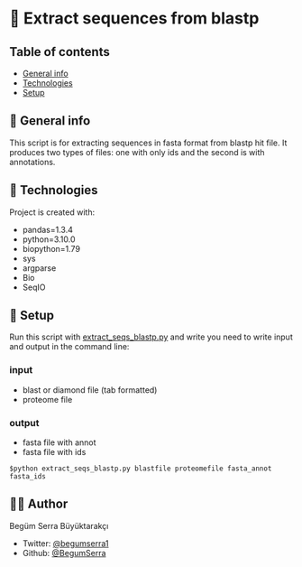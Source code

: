 # 🧬 Extract sequences from blastp

## Table of contents
* [General info](#general-info)
* [Technologies](#technologies)
* [Setup](#setup)

## 📍 General info
This script is for extracting sequences in fasta format from blastp hit file. It produces two types of files: one with only ids and the second is with annotations.
	
## 👾 Technologies
Project is created with:
* pandas=1.3.4
* python=3.10.0  
* biopython=1.79 
* sys
* argparse
* Bio 
* SeqIO

## 🚀 Setup 
Run this script with [extract_seqs_blastp.py](extract_seqs_blastp.py) and write you need to write input and output in the command line:

### input
* blast or diamond file (tab formatted)
* proteome file 

### output
* fasta file with annot 
* fasta file with ids

```
$python extract_seqs_blastp.py blastfile proteomefile fasta_annot fasta_ids
```

## 🧚🏼 Author
Begüm Serra Büyüktarakçı 

* Twitter: [@begumserra1](https://twitter.com/begumserra1) 
* Github: [@BegumSerra](https://github.com/BegumSerra/) 
